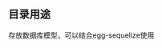 <!--
 * @Description: model层目录用途
 * @Version: Beata1.0
 * @Author: 【B站&公众号】Rong姐姐好可爱
 * @Date: 2020-09-23 23:31:51
 * @LastEditors: 【B站&公众号】Rong姐姐好可爱
 * @LastEditTime: 2020-09-23 23:32:04
-->

## 目录用途

存放数据库模型，可以结合egg-sequelize使用